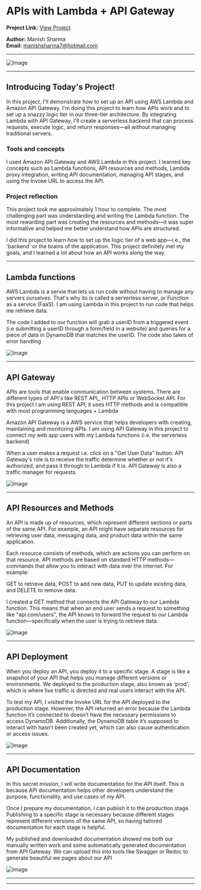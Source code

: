 
# APIs with Lambda + API Gateway

**Project Link:** [View Project](http://learn.nextwork.org/projects/aws-compute-api)

**Author:** Manish Sharma  
**Email:** manishsharma7@hotmail.com

---

![Image](http://learn.nextwork.org/elated_cyan_peaceful_duck/uploads/aws-compute-api_c9d0e1f2)

---

## Introducing Today's Project!

In this project, I'll demonstrate how to set up an API using AWS Lambda and Amazon API Gateway. I'm doing this project to learn how APIs work and to set up a snazzy logic tier in our three-tier architecture. By integrating Lambda with API Gateway, I'll create a serverless backend that can process requests, execute logic, and return responses—all without managing traditional servers.

### Tools and concepts

I used Amazon API Gateway and AWS Lambda in this project. I learned key concepts such as Lambda functions, API resources and methods, Lambda proxy integration, writing API documentation, managing API stages, and using the Invoke URL to access the API.

### Project reflection

This project took me approximately 1 hour to complete. The most challenging part was understanding and writing the Lambda function. The most rewarding part was creating the resources and methods—it was super informative and helped me better understand how APIs are structured.

I did this project to learn how to set up the logic tier of a web app—i.e., the 'backend' or the brains of the application. This project definitely met my goals, and I learned a lot about how an API works along the way.

---

## Lambda functions

AWS Lambda is a servie that lets us run code without having to manage any servers ourselves. That's why its is called a serverless server, or Function as a service (FaaS). I am using Lambda in this project to run code that helps me retrieve data.

The code I added to our function will grab a userID from a triggered event (i.e submitting a userID through a form/field in a website) and queries for a piece of data in DynamoDB that matches the userID. The code also takes of error handling

![Image](http://learn.nextwork.org/elated_cyan_peaceful_duck/uploads/aws-compute-api_a1b2c3d5)

---

## API Gateway

APIs are tools that enable communication between systems. There are different types of API's like REST API,, HTTP APIs or WebSocket API. For this project I am using REST API,  it uses HTTP methods and is compatible with most programming languages + Lambda

Amazon API Gateway is a AWS service that helps developers with creating, maintaining and monitoring APIs. I am using API Gateway in this project to connect my web app users with my Lambda functions (i.e. the serverless backend)

When a user makes a request i.e. click on a "Get User Data" button. API Gateway's role is to receive the traffic determine whether or not it's authorized, and pass it through to Lambda if it is. API Gateway is also a traffic manager for requests.

![Image](http://learn.nextwork.org/elated_cyan_peaceful_duck/uploads/aws-compute-api_m3n4o5p6)

---

## API Resources and Methods

An API is made up of resources, which represent different sections or parts of the same API. For example, an API might have separate resources for retrieving user data, messaging data, and product data within the same application.

Each resource consists of methods, which are actions you can perform on that resource. API methods are based on standard HTTP methods—commands that allow you to interact with data over the internet. For example:

GET to retrieve data,
POST to add new data,
PUT to update existing data, and
DELETE to remove data.

I created a GET method that connects the API Gateway to our Lambda function. This means that when an end user sends a request to something like "api.com/users", the API knows to forward the request to our Lambda function—specifically when the user is trying to retrieve data.

![Image](http://learn.nextwork.org/elated_cyan_peaceful_duck/uploads/aws-compute-api_c9d0e1f2)

---

## API Deployment

When you deploy an API, you deploy it to a specific stage. A stage is like a snapshot of your API that helps you manage different versions or environments. We deployed to the production stage, also known as 'prod', which is where live traffic is directed and real users interact with the API.

To test my API, I visited the Invoke URL for the API deployed to the production stage. However, the API returned an error because the Lambda function it’s connected to doesn’t have the necessary permissions to access DynamoDB. Additionally, the DynamoDB table it’s supposed to interact with hasn’t been created yet, which can also cause authentication or access issues.

![Image](http://learn.nextwork.org/elated_cyan_peaceful_duck/uploads/aws-compute-api_3ethryj2)

---

## API Documentation

In this secret mission, I will write documentation for the API itself. This is because API documentation helps other developers understand the purpose, functionality, and use cases of my API.

Once I prepare my documentation, I can publish it to the production stage. Publishing to a specific stage is necessary because different stages represent different versions of the same API, so having tailored documentation for each stage is helpful.

My published and downloaded documentation showed me both our manually written work and some automatically generated documentation from API Gateway. We can upload this into tools like Swagger or Redoc to generate beautiful we pages about our API

![Image](http://learn.nextwork.org/elated_cyan_peaceful_duck/uploads/aws-compute-api_z9a0b1c2)

---

---

